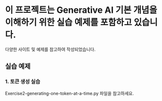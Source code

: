 # 이 프로젝트는 Generative AI 기본 개념을 이해하기 위한 실습 예제를 포함하고 있습니다.

다양한 사이트 및 예제를 참고하여 작성되었습니다.

## 실습 예제

### 1. 토큰 생성 실습

Exercise2-generating-one-token-at-a-time.py 파일을 참고하세요.

